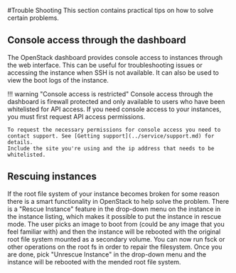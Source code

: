 #Trouble Shooting
This section contains practical tips on how to solve certain problems.

## Console access through the dashboard
The OpenStack dashboard provides console access to instances through the web interface. This can be useful for troubleshooting issues or accessing the instance when SSH is not available. It can also be used to view the boot logs of the instance.

!!! warning "Console access is restricted"
    Console access through the dashboard is firewall protected and only available to users who have been whitelisted for API access. If you need console access to your instances, you must first request API access permissions.

    To request the necessary permissions for console access you need to contact support. See [Getting support](../service/support.md) for details.
    Include the site you're using and the ip address that needs to be whitelisted.



## Rescuing instances
If the root file system of your instance becomes broken for some reason there is a smart functionality in OpenStack to help solve the problem. There is a "Rescue Instance" feature in the drop-down menu on the instance in the instance listing, which makes it possible to put the instance in rescue mode. The user picks an image to boot from (could be any image that you feel familiar with) and then the instance will be rebooted with the original root file system mounted as a secondary volume. You can now run fsck or other operations on the root fs in order to repair the filesystem. Once you are done, pick "Unrescue Instance" in the drop-down menu and the instance will be rebooted with the mended root file system.
